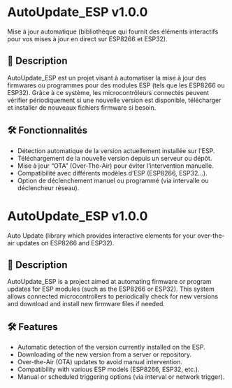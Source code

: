 # AutoUpdate_ESP v1.0.0
Mise à jour automatique (bibliothèque qui fournit des éléments interactifs pour vos mises à jour en direct sur ESP8266 et ESP32).

## 🎯 Description  
AutoUpdate_ESP est un projet visant à automatiser la mise à jour des firmwares ou programmes pour des modules ESP (tels que les ESP8266 ou ESP32). Grâce à ce système, les microcontrôleurs connectés peuvent vérifier périodiquement si une nouvelle version est disponible, télécharger et installer de nouveaux fichiers firmware si besoin.

## 🛠️ Fonctionnalités  
- Détection automatique de la version actuellement installée sur l’ESP.  
- Téléchargement de la nouvelle version depuis un serveur ou dépôt.   
- Mise à jour “OTA” (Over-The-Air) pour éviter l’intervention manuelle.    
- Compatibilité avec différents modèles d’ESP (ESP8266, ESP32…).  
- Option de déclenchement manuel ou programmé (via intervalle ou déclencheur réseau).

# AutoUpdate_ESP v1.0.0
Auto Update (library which provides interactive elements for your over-the-air updates on ESP8266 and ESP32).

## 🎯 Description
AutoUpdate_ESP is a project aimed at automating firmware or program updates for ESP modules (such as the ESP8266 or ESP32). This system allows connected microcontrollers to periodically check for new versions and download and install new firmware files if needed.

## 🛠️ Features
- Automatic detection of the version currently installed on the ESP.
- Downloading of the new version from a server or repository.
- Over-the-Air (OTA) updates to avoid manual intervention.
- Compatibility with various ESP models (ESP8266, ESP32, etc.).
- Manual or scheduled triggering options (via interval or network trigger).
